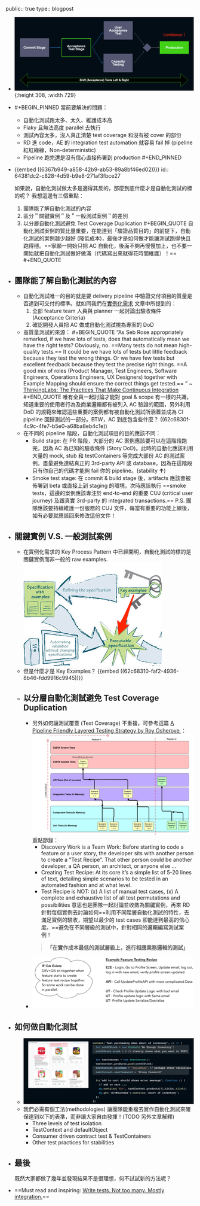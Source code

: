 public:: true
type:: blogpost

- ![image.png](../assets/image_1691992094439_0.png){:height 308, :width 729}
- #+BEGIN_PINNED
  當前要解決的問題：
  * 自動化測試跑太多、太久、維護成本高
  * Flaky 且無法高度 parallel 去執行
  * 測試內容太多，沒人真正清楚 test coverage 和沒有被 cover 的部份
  * RD 進 code，AE 的 integration test automation 就容易 fail 掉 (pipeline 紅紅綠綠，Non-deterministic)
  * Pipeline 跑完還是沒有信心直接佈署到 production
  #+END_PINNED
- {{embed ((6367b949-a858-42b9-ab53-89a8bf46ed02))}}
  id:: 64381dc2-c828-4d59-b9e8-271af3fbce27
  
  如果說，自動化測試做太多是適得其反的，那麼到底什麼才是自動化測試的標的呢？ 我想這邊有三個重點：
  1. 團隊能了解自動化測試的內容
  2. 區分＂關鍵實例＂及＂一般測試案例＂的差別
  3. 以分層自動化測試避免 Test Coverage Duplication
  #+BEGIN_QUOTE
  自動化測試案例的質比量重要，在能達到「驗證品質目的」的前提下，自動化測試的案例越少越好 (降低成本)，最後才是如何做才能讓測試跑得快且跑得穩。==寧願一開始只把 AC 自動化，後面不夠再慢慢加上，也不要一開始就把自動化測試做好做滿（代碼寫出來就得花時間維護）！==
  #+END_QUOTE
- ## 團隊能了解自動化測試的內容
	- 自動化測試唯一的目的就是要 delivery pipeline 中驗證交付項目的質量是否達到可交付的標準。就如同我們在[實例化需求](((6367b951-ebca-40fa-ab91-2b2496ce105a))) 文章中所提到的：
	  1. 全部 feature team 人員與 planner 一起討論出驗收條件 (Acceptance Criteria)
	  2. 確認開發人員把 AC 做成自動化測試視為專案的 DoD
	- 高質量測試的來源：
	  #+BEGIN_QUOTE
	   “As Seb Rose appropriately remarked, if we have lots of tests, does that automatically mean we have the right tests? Obviously, no. ==Many tests do not mean high-quality tests.== It could be we have lots of tests but little feedback because they test the wrong things. Or we have few tests but excellent feedback because they test the precise right things. ==A good mix of roles (Product Manager, Test Engineers, Software Engineers, Operations Engineers, UX Designers) together with Example Mapping should ensure the correct things get tested.== ”                           ~ [ThinkingLabs: The Practices That Make Continuous Integration](https://thinkinglabs.io/articles/2022/09/28/the-practices-that-make-continuous-integration-building.html)
	  #+END_QUOTE
	  唯有全員一起討論才能對 goal & scope 有一樣的共識，知道重要的使用者行為及商業邏輯都有被列入 AC 驗證的範圍，另外利用 DoD 的規範來確認這些重要的案例都有被自動化測試所涵蓋並成為 CI pipeline 回歸測試的一部分。BTW，AC 到底包含些什麼？ ((62c6830f-4c9c-4fe7-b5e0-a68ba8eb4c1e))
	- 在不同的 pipeline 階段，自動化測試項目的目的應該不同：
	  * Build stage: 在 PR 階段，大部分的 AC 案例應該要可以在這階段跑完，因為 AC 為已知的驗收條件 (Story DoD)。此時的自動化應該利用大量的 mock, stub 和 testContainers 等完成大部份 AC 的測試案例。盡量避免連結真正的 3rd-party API 或 database，因為在這階段只有你自己的代碼才能夠 fail 你的 pipeline。(stability **↑**)
	  * Smoke test stage: 在 commit & build stage 後，artifacts 應該會被佈署到 beta 或直接上到 staging 的環境。次時應該執行 ==smoke tests，這邊的案例應該專注於 end-to-end 的重要 CUJ (critical user journey) 及跟真實 3rd-party 的 integrated transactions.==
	  P.S. 團隊應該要持續維護一份服務的 CUJ 文件，每當有重要的功能上線後，如有必要就應該回來修改這份文件！
- ## 關鍵實例 V.S. 一般測試案例
	- 在實例化需求的 Key Process Pattern 中已經闡明，自動化測試的標的是關鍵實例而非一般的 raw examples.
	  ![image_1656910755612_0.png](../assets/image_1656910755612_0_1667806786764_0.png)
	- 但是什麼才是 Key Examples？
	  {{embed ((62c68310-faf2-4936-8b46-fdd9916c9945))}}
	- ## 以分層自動化測試避免 Test Coverage Duplication
		- 另外如何讓測試覆蓋 (Test Coverage) 不重複，可參考這篇 [A Pipeline Friendly Layered Testing Strategy by Roy Osherove ](https://pipelinedriven.org/article/a-pipeline-friendly-layered-testing-strategy-amp-recipe-for-dev-and-qa)：
		  ![layered_auto_strategy.png](../assets/layered_auto_strategy_1667795986647_0.png)
		  重點節錄：
		  * Discovery Work is a Team Work:  Before starting to code a feature or a user story, the developer sits with another person to create a “Test Recipe”. That other person could be another developer, a QA person, an architect, or anyone else ...
		  * Creating Test Recipe: At its core it’s a simple list of 5-20 lines of text, detailing simple scenarios to be tested in an automated fashion and at what level.
		  * Test Recipe is NOT: (x) A list of manual test cases, (x) A complete and exhaustive list of all test permutations and possibilities
		  意思也是團隊一起討論並收斂為關鍵實例，再來 RD 針對每個實例去討論如何==利用不同階層自動化測試的特性，去滿足實例的驗收，期望以最少的 test cases 卻能達到最高的信心度。==避免在不同層級的測試中，針對相同的邏輯編寫測試案例！
		  > **「在實作成本最低的測試層級上，進行相應業務邏輯的測試」**
		- ![test_recipe.png](../assets/test_recipe_1667796565499_0.png)
- ## 如何做自動化測試
	- ![image.png](../assets/image_1691992014399_0.png)
	- 我們必需有個工法(methodologies) 讓團隊能重複去實作自動化測試來確保達到以下的表準，而非讓大家自由發揮！(TODO 另外文章解釋)
	  * Three levels of test isolation
	  * TestContext and defaultObject
	  * Consumer driven contract test & TestContainers
	  * Other test practices for stabilities
- ## 最後
  既然大家都做了幾年並發現結果不是很理想，何不試試新的方法呢？
- ==Must read and inspiring: [Write tests. Not too many. Mostly integration.](https://kentcdodds.com/blog/write-tests)==